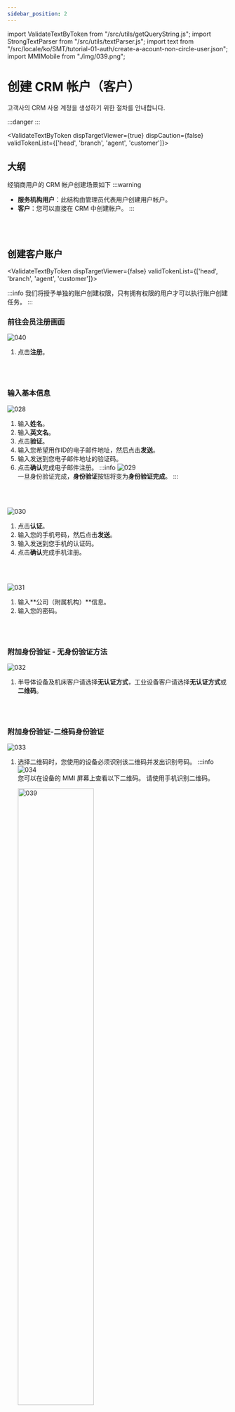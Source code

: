 ```yaml
---
sidebar_position: 2
---
```


import ValidateTextByToken from "/src/utils/getQueryString.js";
import StrongTextParser from "/src/utils/textParser.js";
import text from "/src/locale/ko/SMT/tutorial-01-auth/create-a-acount-non-circle-user.json";
import MMIMobile from "./img/039.png";

# 创建 CRM 帐户（客户）

<!-- 메뉴단에서 번역이 안되므로 여기 하드코딩해야 함 #가 달린 헤더와 함께 -->
고객사의 CRM 사용 계정을 생성하기 위한 절차를 안내합니다.


:::danger
<StrongTextParser text={text.warning} />
:::

<ValidateTextByToken dispTargetViewer={true} dispCaution={false} validTokenList={['head', 'branch', 'agent', 'customer']}>

## 大纲

经销商用户的 CRM 帐户创建场景如下
:::warning 
   - **服务机构用户**：此结构由管理员代表用户创建用户帐户。
   - **客户**：您可以直接在 CRM 中创建帐户。
:::

</ValidateTextByToken>
<br/>
<br/>

## 创建客户账户

<ValidateTextByToken dispTargetViewer={false} validTokenList={['head', 'branch', 'agent', 'customer']}>

:::info
我们将授予单独的账户创建权限，只有拥有权限的用户才可以执行账户创建任务。
:::

### 前往会员注册画面
![040](./img/040.png)
1. 点击**注册**。
<br/>
<br/>

### 输入基本信息

![028](./img/028.png)
1. 输入**姓名**。
1. 输入**英文名**。
1. 点击**验证**。
1. 输入您希望用作ID的电子邮件地址，然后点击**发送**。
1. 输入发送到您电子邮件地址的验证码。
1. 点击**确认**完成电子邮件注册。
:::info
![029](./img/029.png)  
一旦身份验证完成，**身份验证**按钮将变为**身份验证完成**。
:::
<br/>
<br/>

![030](./img/030.png)
1. 点击**认证**。
1. 输入您的手机号码，然后点击**发送**。
1. 输入发送到您手机的认证码。
1. 点击**确认**完成手机注册。
<br/>
<br/>


![031](./img/031.png)
1. 输入**公司（附属机构）**信息。
1. 输入您的密码。
<br/>
<br/>

### 附加身份验证 - 无身份验证方法
![032](./img/032.png)
1. 半导体设备及机床客户请选择**无认证方式**，工业设备客户请选择**无认证方式**或**二维码**。
<br/>
<br/>

### 附加身份验证-二维码身份验证

![033](./img/033.png)

1. 选择二维码时，您使用的设备必须识别该二维码并发出识别号码。
   :::info
      ![034](./img/034.png)  
      您可以在设备的 MMI 屏幕上查看以下二维码。
      请使用手机识别二维码。
      <div><img src={MMIMobile} width="60%" alt="039" /></div>

      1. 选择同意位置信息收集。
      1. 选择**确认**。
      1. 检查屏幕上显示的识别码，并将其输入到附加身份验证二维码字段中。
   :::
<br/>
<br/>

### 选择注册原因
![035](./img/035.png)
1. 选择注册原因。
1. 选择**下一步**
<br/>
<br/>

### ServiceCRM 条款和条件协议
![036](./img/036.png)
1. 检查条款和条件，然后检查协议。
:::warning 
   - 如果不同意所需的条款和条件，您将无法注册成为会员。
:::
1. 选择**完成**即可完成会员注册流程。 
:::info
   获得 CRM 管理员批准后，将会发送一封电子邮件，然后您就可以使用 CRM。
:::

</ValidateTextByToken>
